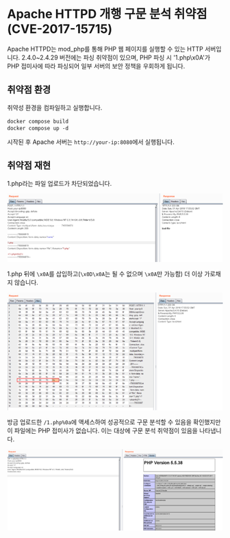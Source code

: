 # Apache HTTPD 개행 구문 분석 취약점(CVE-2017-15715)

Apache HTTPD는 mod_php를 통해 PHP 웹 페이지를 실행할 수 있는 HTTP 서버입니다. 2.4.0~2.4.29 버전에는 파싱 취약점이 있으며, PHP 파싱 시 '1.php\x0A'가 PHP 접미사에 따라 파싱되어 일부 서버의 보안 정책을 우회하게 됩니다.

## 취약점 환경

취약성 환경을 컴파일하고 실행합니다.

```
docker compose build
docker compose up -d
```

시작된 후 Apache 서버는 `http://your-ip:8080`에서 실행됩니다.

## 취약점 재현

1.php라는 파일 업로드가 차단되었습니다.

![](1.png)

1.php 뒤에 `\x0A`를 삽입하고(`\x0D\x0A`는 될 수 없으며 `\x0A`만 가능함) 더 이상 가로채지 않습니다.

![](2.png)

방금 업로드한 `/1.php%0a`에 액세스하여 성공적으로 구문 분석할 수 있음을 확인했지만 이 파일에는 PHP 접미사가 없습니다. 이는 대상에 구문 분석 취약점이 있음을 나타냅니다.

![](3.png)